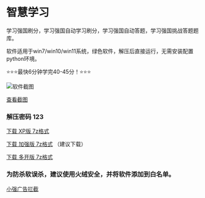 # 智慧学习
学习强国刷分，学习强国自动学习刷分，学习强国自动答题，学习强国挑战答题题库。

软件适用于win7/win10/win11系统，绿色软件，解压后直接运行，无需安装配置python环境。

⭐⭐⭐最快6分钟学完40-45分！⭐⭐⭐

![软件截图](https://s1.ax1x.com/2022/10/13/xa6JRe.jpg)

[查看截图](https://s1.ax1x.com/2022/10/13/xa6JRe.jpg)

### 解压密码 123

[下载 XP版 7z格式](https://ddxy88.github.io/xx/%E6%99%BA%E6%85%A7%E5%AD%A6%E4%B9%A0.7z)

[下载 加强版 7z格式](https://ddxy88.github.io/xx/%E6%99%BA%E6%85%A7%E5%AD%A6%E4%B9%A0%E5%8A%A0%E5%BC%BA%E7%89%88.7z) （建议下载）

[下载 多开版 7z格式](https://avin999.github.io/xx/%E5%AD%A6%E4%B9%A0%E8%BE%BE%E4%BA%BA.7z)

### 为防杀软误杀，建议使用火绒安全，并将软件添加到白名单。

[小强广告拦截](https://xqad.github.io/xxad/)